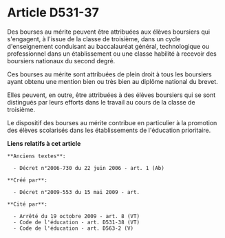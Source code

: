 # Article D531-37

Des bourses au mérite peuvent être attribuées aux élèves boursiers qui s'engagent, à l'issue de la classe de troisième, dans
un cycle d'enseignement conduisant au baccalauréat général, technologique ou professionnel dans un établissement ou une
classe habilité à recevoir des boursiers nationaux du second degré.

Ces bourses au mérite sont attribuées de plein droit à tous les boursiers ayant obtenu une mention bien ou très bien au
diplôme national du brevet.

Elles peuvent, en outre, être attribuées à des élèves boursiers qui se sont distingués par leurs efforts dans le travail au
cours de la classe de troisième.

Le dispositif des bourses au mérite contribue en particulier à la promotion des élèves scolarisés dans les établissements de
l'éducation prioritaire.

**Liens relatifs à cet article**

	**Anciens textes**:

	  - Décret n°2006-730 du 22 juin 2006 - art. 1 (Ab)

	**Créé par**:

	  - Décret n°2009-553 du 15 mai 2009 - art.

	**Cité par**:

	  - Arrêté du 19 octobre 2009 - art. 8 (VT)
	  - Code de l'éducation - art. D531-38 (VT)
	  - Code de l'éducation - art. D563-2 (V)

